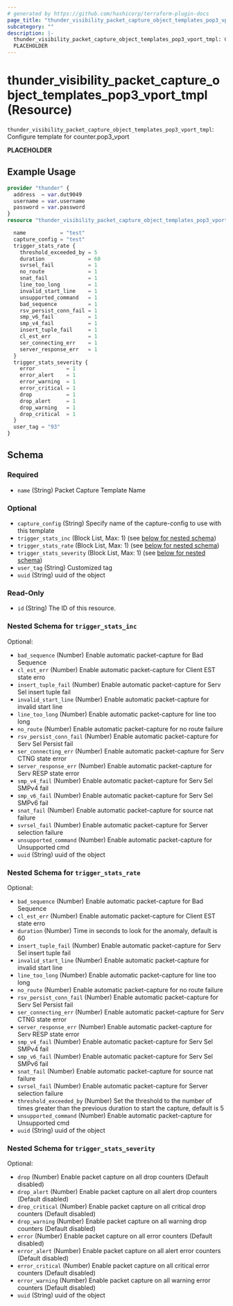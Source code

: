 ```yaml
---
# generated by https://github.com/hashicorp/terraform-plugin-docs
page_title: "thunder_visibility_packet_capture_object_templates_pop3_vport_tmpl Resource - terraform-provider-thunder"
subcategory: ""
description: |-
  thunder_visibility_packet_capture_object_templates_pop3_vport_tmpl: Configure template for counter.pop3_vport
  PLACEHOLDER
---
```


# thunder_visibility_packet_capture_object_templates_pop3_vport_tmpl (Resource)

`thunder_visibility_packet_capture_object_templates_pop3_vport_tmpl`: Configure template for counter.pop3_vport

__PLACEHOLDER__

## Example Usage

```terraform
provider "thunder" {
  address  = var.dut9049
  username = var.username
  password = var.password
}
resource "thunder_visibility_packet_capture_object_templates_pop3_vport_tmpl" "thunder_visibility_packet_capture_object_templates_pop3_vport_tmpl" {

  name           = "test"
  capture_config = "test"
  trigger_stats_rate {
    threshold_exceeded_by = 5
    duration              = 60
    svrsel_fail           = 1
    no_route              = 1
    snat_fail             = 1
    line_too_long         = 1
    invalid_start_line    = 1
    unsupported_command   = 1
    bad_sequence          = 1
    rsv_persist_conn_fail = 1
    smp_v6_fail           = 1
    smp_v4_fail           = 1
    insert_tuple_fail     = 1
    cl_est_err            = 1
    ser_connecting_err    = 1
    server_response_err   = 1
  }
  trigger_stats_severity {
    error          = 1
    error_alert    = 1
    error_warning  = 1
    error_critical = 1
    drop           = 1
    drop_alert     = 1
    drop_warning   = 1
    drop_critical  = 1
  }
  user_tag = "93"
}
```

<!-- schema generated by tfplugindocs -->
## Schema

### Required

- `name` (String) Packet Capture Template Name

### Optional

- `capture_config` (String) Specify name of the capture-config to use with this template
- `trigger_stats_inc` (Block List, Max: 1) (see [below for nested schema](#nestedblock--trigger_stats_inc))
- `trigger_stats_rate` (Block List, Max: 1) (see [below for nested schema](#nestedblock--trigger_stats_rate))
- `trigger_stats_severity` (Block List, Max: 1) (see [below for nested schema](#nestedblock--trigger_stats_severity))
- `user_tag` (String) Customized tag
- `uuid` (String) uuid of the object

### Read-Only

- `id` (String) The ID of this resource.

<a id="nestedblock--trigger_stats_inc"></a>
### Nested Schema for `trigger_stats_inc`

Optional:

- `bad_sequence` (Number) Enable automatic packet-capture for Bad Sequence
- `cl_est_err` (Number) Enable automatic packet-capture for Client EST state erro
- `insert_tuple_fail` (Number) Enable automatic packet-capture for Serv Sel insert tuple fail
- `invalid_start_line` (Number) Enable automatic packet-capture for invalid start line
- `line_too_long` (Number) Enable automatic packet-capture for line too long
- `no_route` (Number) Enable automatic packet-capture for no route failure
- `rsv_persist_conn_fail` (Number) Enable automatic packet-capture for Serv Sel Persist fail
- `ser_connecting_err` (Number) Enable automatic packet-capture for Serv CTNG state error
- `server_response_err` (Number) Enable automatic packet-capture for Serv RESP state error
- `smp_v4_fail` (Number) Enable automatic packet-capture for Serv Sel SMPv4 fail
- `smp_v6_fail` (Number) Enable automatic packet-capture for Serv Sel SMPv6 fail
- `snat_fail` (Number) Enable automatic packet-capture for source nat failure
- `svrsel_fail` (Number) Enable automatic packet-capture for Server selection failure
- `unsupported_command` (Number) Enable automatic packet-capture for Unsupported cmd
- `uuid` (String) uuid of the object


<a id="nestedblock--trigger_stats_rate"></a>
### Nested Schema for `trigger_stats_rate`

Optional:

- `bad_sequence` (Number) Enable automatic packet-capture for Bad Sequence
- `cl_est_err` (Number) Enable automatic packet-capture for Client EST state erro
- `duration` (Number) Time in seconds to look for the anomaly, default is 60
- `insert_tuple_fail` (Number) Enable automatic packet-capture for Serv Sel insert tuple fail
- `invalid_start_line` (Number) Enable automatic packet-capture for invalid start line
- `line_too_long` (Number) Enable automatic packet-capture for line too long
- `no_route` (Number) Enable automatic packet-capture for no route failure
- `rsv_persist_conn_fail` (Number) Enable automatic packet-capture for Serv Sel Persist fail
- `ser_connecting_err` (Number) Enable automatic packet-capture for Serv CTNG state error
- `server_response_err` (Number) Enable automatic packet-capture for Serv RESP state error
- `smp_v4_fail` (Number) Enable automatic packet-capture for Serv Sel SMPv4 fail
- `smp_v6_fail` (Number) Enable automatic packet-capture for Serv Sel SMPv6 fail
- `snat_fail` (Number) Enable automatic packet-capture for source nat failure
- `svrsel_fail` (Number) Enable automatic packet-capture for Server selection failure
- `threshold_exceeded_by` (Number) Set the threshold to the number of times greater than the previous duration to start the capture, default is 5
- `unsupported_command` (Number) Enable automatic packet-capture for Unsupported cmd
- `uuid` (String) uuid of the object


<a id="nestedblock--trigger_stats_severity"></a>
### Nested Schema for `trigger_stats_severity`

Optional:

- `drop` (Number) Enable packet capture on all drop counters (Default disabled)
- `drop_alert` (Number) Enable packet capture on all alert drop counters (Default disabled)
- `drop_critical` (Number) Enable packet capture on all critical drop counters (Default disabled)
- `drop_warning` (Number) Enable packet capture on all warning drop counters (Default disabled)
- `error` (Number) Enable packet capture on all error counters (Default disabled)
- `error_alert` (Number) Enable packet capture on all alert error counters (Default disabled)
- `error_critical` (Number) Enable packet capture on all critical error counters (Default disabled)
- `error_warning` (Number) Enable packet capture on all warning error counters (Default disabled)
- `uuid` (String) uuid of the object


